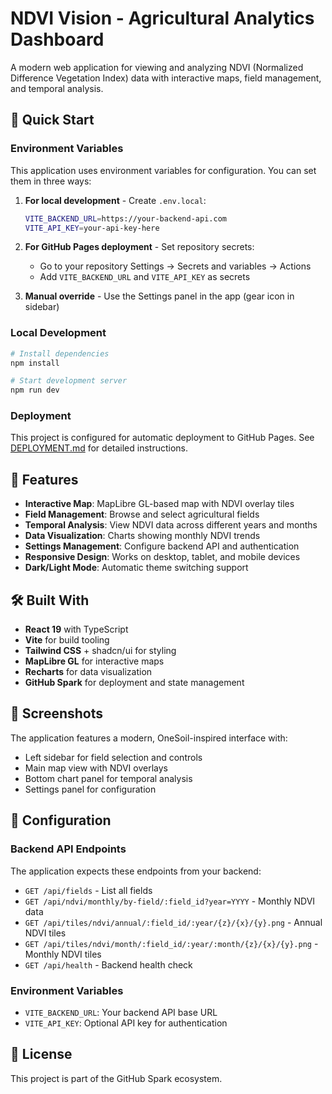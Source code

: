 # NDVI Vision - Agricultural Analytics Dashboard

A modern web application for viewing and analyzing NDVI (Normalized Difference Vegetation Index) data with interactive maps, field management, and temporal analysis.

## 🚀 Quick Start

### Environment Variables

This application uses environment variables for configuration. You can set them in three ways:

1. **For local development** - Create `.env.local`:
   ```bash
   VITE_BACKEND_URL=https://your-backend-api.com
   VITE_API_KEY=your-api-key-here
   ```

2. **For GitHub Pages deployment** - Set repository secrets:
   - Go to your repository Settings → Secrets and variables → Actions
   - Add `VITE_BACKEND_URL` and `VITE_API_KEY` as secrets

3. **Manual override** - Use the Settings panel in the app (gear icon in sidebar)

### Local Development

```bash
# Install dependencies
npm install

# Start development server
npm run dev
```

### Deployment

This project is configured for automatic deployment to GitHub Pages. See [DEPLOYMENT.md](./DEPLOYMENT.md) for detailed instructions.

## 🎯 Features

- **Interactive Map**: MapLibre GL-based map with NDVI overlay tiles
- **Field Management**: Browse and select agricultural fields
- **Temporal Analysis**: View NDVI data across different years and months
- **Data Visualization**: Charts showing monthly NDVI trends
- **Settings Management**: Configure backend API and authentication
- **Responsive Design**: Works on desktop, tablet, and mobile devices
- **Dark/Light Mode**: Automatic theme switching support

## 🛠️ Built With

- **React 19** with TypeScript
- **Vite** for build tooling
- **Tailwind CSS** + shadcn/ui for styling
- **MapLibre GL** for interactive maps
- **Recharts** for data visualization
- **GitHub Spark** for deployment and state management

## 📱 Screenshots

The application features a modern, OneSoil-inspired interface with:
- Left sidebar for field selection and controls
- Main map view with NDVI overlays
- Bottom chart panel for temporal analysis
- Settings panel for configuration

## 🔧 Configuration

### Backend API Endpoints

The application expects these endpoints from your backend:
- `GET /api/fields` - List all fields
- `GET /api/ndvi/monthly/by-field/:field_id?year=YYYY` - Monthly NDVI data
- `GET /api/tiles/ndvi/annual/:field_id/:year/{z}/{x}/{y}.png` - Annual NDVI tiles
- `GET /api/tiles/ndvi/month/:field_id/:year/:month/{z}/{x}/{y}.png` - Monthly NDVI tiles
- `GET /api/health` - Backend health check

### Environment Variables

- `VITE_BACKEND_URL`: Your backend API base URL
- `VITE_API_KEY`: Optional API key for authentication

## 📄 License

This project is part of the GitHub Spark ecosystem.
